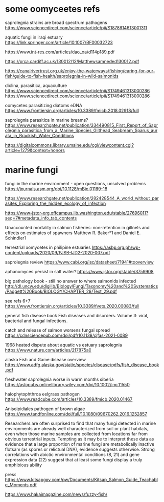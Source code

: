 
# some oomyceetes refs

saprolegnia strains are broad spectrum pathogens
https://www.sciencedirect.com/science/article/pii/S1878614613001311

aquatic fungi in iraqi estuary
https://link.springer.com/article/10.1007/BF00032723

https://www.int-res.com/articles/dao_oa/d114p189.pdf

https://orca.cardiff.ac.uk/130012/12/Matthewsamneded130012.pdf

https://canalrivertrust.org.uk/enjoy-the-waterways/fishing/caring-for-our-fish/guide-to-fish-health/saprolegnia-in-wild-salmonids

diclina, parasitica, aquaculture
https://www.sciencedirect.com/science/article/pii/S1749461313000286
https://www.sciencedirect.com/science/article/pii/S1749461313000286

oomycetes parasitizing diatoms eDNA
https://www.frontiersin.org/articles/10.3389/fmicb.2018.02918/full

saprolegnia parasitica in marine breams?
https://www.researchgate.net/publication/334490815_First_Report_of_Saprolegnia_parasitica_from_a_Marine_Species_Gilthead_Seabream_Sparus_aurata_in_Brackish_Water_Conditions

https://digitalcommons.library.umaine.edu/cgi/viewcontent.cgi?article=1279&context=honors

# marine fungi

fungi in the marine environment - open questions, unsolved problems
https://journals.asm.org/doi/10.1128/mBio.01189-18

https://www.researchgate.net/publication/282428544_A_world_without_parasites_Exploring_the_hidden_ecology_of_infection

https://www-jstor-org.offcampus.lib.washington.edu/stable/27696011?seq=7#metadata_info_tab_contents

Unaccounted mortality in salmon fisheries:
non-retention in gillnets and effects on estimates of
spawners
Matthew R. Baker*1 and Daniel E. Schindler1

terrestrial oomycetes in philipine estuaries
https://asbp.org.ph/wp-content/uploads/2020/09/PJSB-IJD2-2020-007.pdf

saprolegnia review
https://www.cabi.org/isc/datasheet/71941#tooverview

aphanomyces persist in salt water?
https://www.jstor.org/stable/3759908

big pathology book - still no answer to where salmonids infected
http://dl.uncw.edu/digilib/Biology/Fungi/Taxonomy%20and%20Systematics/Padgett%20Book/BIOLOGY/CHAPTER_29/Text_29.pdf

see refs 6+7
https://www.frontiersin.org/articles/10.3389/fvets.2020.00083/full

general fish disease book
Fish diseases and disorders. Volume 3: viral, bacterial and fungal infections.

catch and release of salmon worsens fungal spread
https://cdnsciencepub.com/doi/pdf/10.1139/cjfas-2021-0089

1968 heated dispute about aquatic vs estuary saprolegnia
https://www.nature.com/articles/217875a0

alaska Fish and Game disease overview
https://www.adfg.alaska.gov/static/species/disease/pdfs/fish_disease_book.pdf

freshwater saprolegnia worse in warm months siberia
https://aslopubs.onlinelibrary.wiley.com/doi/10.1002/lno.11550

halophytophthroa eelgrass pathogen
https://www.readcube.com/articles/10.3389/fmicb.2020.01467

Anisolpidiales pathogen of brown algae
https://www.tandfonline.com/doi/full/10.1080/09670262.2016.1252857

Researchers are often surprised to find that many fungi detected in marine environments are already well characterized from soil or plant habitats, even when those marine samples are collected from locations far from obvious terrestrial inputs. Tempting as it may be to interpret these data as evidence that a large proportion of marine fungi are metabolically inactive flotsam (as spores or relictual DNA), evidence suggests otherwise. Strong correlations with abiotic environmental conditions (8, 21) and gene expression data (22) suggest that at least some fungi display a truly amphibious ability

press
https://www.kitsapgov.com/pw/Documents/Kitsap_Salmon_Guide_Teachable_Moments.pdf

https://www.hakaimagazine.com/news/fuzzy-fish/
